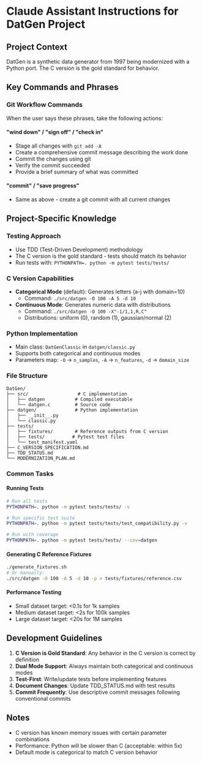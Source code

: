# Claude Assistant Instructions for DatGen Project

## Project Context
DatGen is a synthetic data generator from 1997 being modernized with a Python port. The C version is the gold standard for behavior.

## Key Commands and Phrases

### Git Workflow Commands
When the user says these phrases, take the following actions:

#### "wind down" / "sign off" / "check in"
- Stage all changes with `git add -A`
- Create a comprehensive commit message describing the work done
- Commit the changes using git
- Verify the commit succeeded
- Provide a brief summary of what was committed

#### "commit" / "save progress"
- Same as above - create a git commit with all current changes

## Project-Specific Knowledge

### Testing Approach
- Use TDD (Test-Driven Development) methodology
- The C version is the gold standard - tests should match its behavior
- Run tests with: `PYTHONPATH=. python -m pytest tests/tests/`

### C Version Capabilities
- **Categorical Mode** (default): Generates letters (a-j with domain=10)
  - Command: `./src/datgen -O 100 -A 5 -d 10`
- **Continuous Mode**: Generates numeric data with distributions
  - Command: `./src/datgen -O 100 -X"-1/1,1,R,C"`
  - Distributions: uniform (0), random (1), gaussian/normal (2)

### Python Implementation
- Main class: `DatGenClassic` in `datgen/classic.py`
- Supports both categorical and continuous modes
- Parameters map: `-O` → `n_samples`, `-A` → `n_features`, `-d` → `domain_size`

### File Structure
```
DatGen/
├── src/                  # C implementation
│   ├── datgen           # Compiled executable
│   └── datgen.c         # Source code
├── datgen/              # Python implementation
│   ├── __init__.py
│   └── classic.py
├── tests/
│   ├── fixtures/        # Reference outputs from C version
│   ├── tests/          # Pytest test files
│   └── test_manifest.yaml
├── C_VERSION_SPECIFICATION.md
├── TDD_STATUS.md
└── MODERNIZATION_PLAN.md
```

### Common Tasks

#### Running Tests
```bash
# Run all tests
PYTHONPATH=. python -m pytest tests/tests/ -v

# Run specific test suite
PYTHONPATH=. python -m pytest tests/tests/test_compatibility.py -v

# Run with coverage
PYTHONPATH=. python -m pytest tests/tests/ --cov=datgen
```

#### Generating C Reference Fixtures
```bash
./generate_fixtures.sh
# Or manually:
./src/datgen -O 100 -A 5 -d 10 -p > tests/fixtures/reference.csv
```

#### Performance Testing
- Small dataset target: <0.1s for 1k samples
- Medium dataset target: <2s for 100k samples
- Large dataset target: <20s for 1M samples

## Development Guidelines

1. **C Version is Gold Standard**: Any behavior in the C version is correct by definition
2. **Dual Mode Support**: Always maintain both categorical and continuous modes
3. **Test-First**: Write/update tests before implementing features
4. **Document Changes**: Update TDD_STATUS.md with test results
5. **Commit Frequently**: Use descriptive commit messages following conventional commits

## Notes
- C version has known memory issues with certain parameter combinations
- Performance: Python will be slower than C (acceptable: within 5x)
- Default mode is categorical to match C version behavior